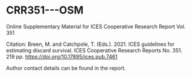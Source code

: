 # CRR351---OSM
Online Supplementary Material for ICES Cooperative Research Report Vol. 351

Citation: Breen, M. and Catchpole, T. (Eds.). 2021. ICES guidelines for estimating discard survival. ICES Cooperative Research Reports No. 351. 219 pp. https://doi.org/10.17895/ices.pub.7461

Author contact details can be found in the report. 
